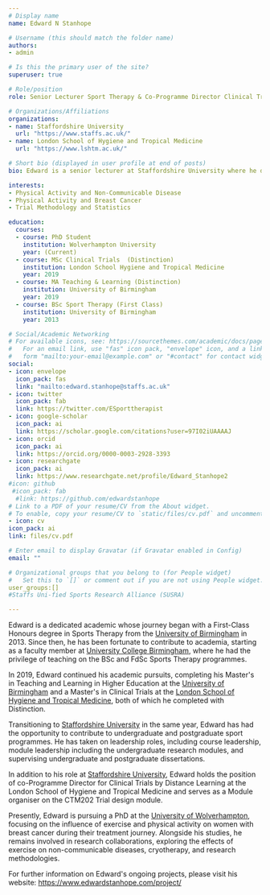 ```yaml
---
# Display name
name: Edward N Stanhope

# Username (this should match the folder name)
authors:
- admin

# Is this the primary user of the site?
superuser: true

# Role/position
role: Senior Lecturer Sport Therapy & Co-Programme Director Clinical Trials

# Organizations/Affiliations
organizations:
- name: Staffordshire University
  url: "https://www.staffs.ac.uk/"
- name: London School of Hygiene and Tropical Medicine
  url: "https://www.lshtm.ac.uk/"

# Short bio (displayed in user profile at end of posts)
bio: Edward is a senior lecturer at Staffordshire University where he delivers on the Undergraduate Sport Therapy and MSc Applied Research Programs. Edwards knowledge in trial methodology and statistics sees him oversee the dissertation module for all students registered on programs in the sport department. Edwards supervises a number of students conducting research on the BSc Sport Therapy, MSc Applied Reseach and MSc Sport and Exercise programs. Edward has a particular research interest in the effects of physical activity and patients with non-communicable diseases. Edward is currently undertaking a PhD which explores the effects of physical activity in breast cancer patients across their treatment continuum. 

interests:
- Physical Activity and Non-Communicable Disease
- Physical Activity and Breast Cancer
- Trial Methodology and Statistics

education:
  courses:
  - course: PhD Student
    institution: Wolverhampton University
    year: (Current)
  - course: MSc Clinical Trials  (Distinction)
    institution: London School Hygiene and Tropical Medicine
    year: 2019
  - course: MA Teaching & Learning (Distinction)
    institution: University of Birmingham
    year: 2019
  - course: BSc Sport Therapy (First Class)
    institution: University of Birmingham
    year: 2013

# Social/Academic Networking
# For available icons, see: https://sourcethemes.com/academic/docs/page-builder/#icons
#   For an email link, use "fas" icon pack, "envelope" icon, and a link in the
#   form "mailto:your-email@example.com" or "#contact" for contact widget.
social:
- icon: envelope
  icon_pack: fas
  link: "mailto:edward.stanhope@staffs.ac.uk"
- icon: twitter
  icon_pack: fab
  link: https://twitter.com/ESporttherapist
- icon: google-scholar
  icon_pack: ai
  link: https://scholar.google.com/citations?user=97I02iUAAAAJ
- icon: orcid
  icon_pack: ai
  link: https://orcid.org/0000-0003-2928-3393
- icon: researchgate
  icon_pack: ai
  link: https://www.researchgate.net/profile/Edward_Stanhope2
#icon: github
 #icon_pack: fab
  #link: https://github.com/edwardstanhope
# Link to a PDF of your resume/CV from the About widget.
# To enable, copy your resume/CV to `static/files/cv.pdf` and uncomment the lines below.
- icon: cv
icon_pack: ai
link: files/cv.pdf

# Enter email to display Gravatar (if Gravatar enabled in Config)
email: ""

# Organizational groups that you belong to (for People widget)
#   Set this to `[]` or comment out if you are not using People widget.
user_groups:[]
#Staffs Uni-fied Sports Research Alliance (SUSRA)

---
```


Edward is a dedicated academic whose journey began with a First-Class Honours degree in Sports Therapy from the [University of Birmingham](https://www.birmingham.ac.uk/) in 2013. Since then, he has been fortunate to contribute to academia, starting as a faculty member at [University College Birmingham](https://www.ucb.ac.uk/), where he had the privilege of teaching on the BSc and FdSc Sports Therapy programmes.

In 2019, Edward continued his academic pursuits, completing his Master's in Teaching and Learning in Higher Education at the [University of Birmingham](https://www.birmingham.ac.uk/) and a Master's in Clinical Trials at the [London School of Hygiene and Tropical Medicine](https://www.lshtm.ac.uk/), both of which he completed with Distinction.

Transitioning to [Staffordshire University](https://www.staffs.ac.uk/) in the same year, Edward has had the opportunity to contribute to undergraduate and postgraduate sport programmes. He has taken on leadership roles, including course leadership, module leadership including the undergraduate research modules, and supervising undergraduate and postgraduate dissertations.

In addition to his role at [Staffordshire University](https://www.staffs.ac.uk/), Edward holds the position of co-Programme Director for Clinical Trials by Distance Learning at the London School of Hygiene and Tropical Medicine and serves as a Module organiser on the CTM202 Trial design module.

Presently, Edward is pursuing a PhD at the [University of Wolverhampton](https://www.wlv.ac.uk/), focusing on the influence of exercise and physical activity on women with breast cancer during their treatment journey. Alongside his studies, he remains involved in research collaborations, exploring the effects of exercise on non-communicable diseases, cryotherapy, and research methodologies.

For further information on Edward's ongoing projects, please visit his website: https://www.edwardstanhope.com/project/

